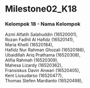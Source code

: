# Milestone02_K18
### Kelompok 18 - Nama Kelompok
Azmi Alfatih Salahuddin (16520001),<br>
Rozan Fadhil Al Hafidz (16520141),<br>
Maria Khelli (16520184),<br>
Hafidz Nur Rahman Ghozali (16520186),<br>
Ubaidillah Ariq Prathama (16520308),<br>
Alifia Rahmah (16520309),<br>
Mahesa Lizardy (16520362),<br>
Fransiskus Davin Anwari (16520405),<br>
Kent Liusudarso (16520477),<br>
Thomas Stefen Mardianto (16520498),<br>
